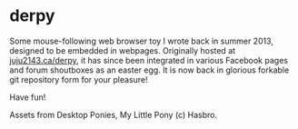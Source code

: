 # derpy

Some mouse-following web browser toy I wrote back in summer 2013, designed to be embedded in webpages. Originally hosted at [juju2143.ca/derpy](http://juju2143.ca/derpy "derp"), it has since been integrated in various Facebook pages and forum shoutboxes as an easter egg. It is now back in glorious forkable git repository form for your pleasure!

Have fun!

Assets from Desktop Ponies, My Little Pony (c) Hasbro.
